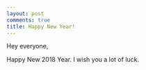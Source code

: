 ```yaml
---
layout: post
comments: true
title: Happy New Year!
---
```


Hey everyone,

Happy New 2018 Year. I wish you a lot of luck.
